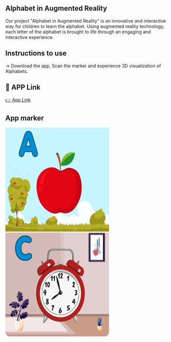 
## Alphabet in Augmented Reality

Our project "Alphabet in Augmented Reality" is an innovative and interactive way for children to learn the alphabet. Using augmented reality technology, each letter of the alphabet is brought to life through an engaging and interactive experience.

## Instructions to use
-> Download the app, Scan the marker and experience 3D visualization of Alphabets. 

## 🔗 APP Link
[👉  App Link](https://drive.google.com/file/d/1HV5-o5FXAZUsF8WofkWMmUUkGXxBESjb/view?usp=sharing)

## App marker
<img src="apple.jpeg" width="324" height="324">    <img src="clock.jpeg" width="324" height="324">


